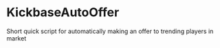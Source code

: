 # KickbaseAutoOffer
Short quick script for automatically making an offer to trending players in market
